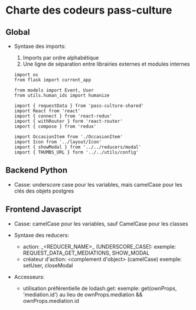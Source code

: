 # Charte des codeurs pass-culture

## Global

  - Syntaxe des imports:

      1. Imports par ordre alphabétique
      2. Une ligne de séparation entre librairies externes et modules internes


      ```
      import os
      from flask import current_app

      from models import Event, User
      from utils.human_ids import humanize
      ```

      ```
      import { requestData } from 'pass-culture-shared'
      import React from 'react'
      import { connect } from 'react-redux'
      import { withRouter } form 'react-router'
      import { compose } from 'redux'

      import OccasionItem from './OccasionItem'
      import Icon from '../layout/Icon'
      import { showModal } from '../../reducers/modal'
      import { THUMBS_URL } form '../../utils/config'
      ```

## Backend Python

  - Casse: underscore case pour les variables, mais camelCase pour les clés des objets postgres

## Frontend Javascript

  - Casse: camelCase pour les variables, sauf CamelCase pour les classes

  - Syntaxe des reducers:
    * action: <VERBE>\_<REDUCER_NAME>\_<COMPLEMENT D OBJECT> (UNDERSCORE_CASE):
      exemple: REQUEST_DATA_GET_MEDIATIONS, SHOW_MODAL
    * créateur d'action: <verbe><reducerName><complement d'object> (camelCase)
      exemple: setUser, closeModal

  - Accesseurs:
    * utilisation préférentielle de lodash.get:
      exemple: get(ownProps, 'mediation.id') au lieu de ownProps.mediation && ownProps.mediation.id
